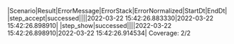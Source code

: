 |Scenario|Result|ErrorMessage|ErrorStack|ErrorNormalized|StartDt|EndDt|
|step_accept|successed||||2022-03-22 15:42:26.883330|2022-03-22 15:42:26.898910|
|step_show|successed||||2022-03-22 15:42:26.898910|2022-03-22 15:42:26.914534|
Coverage: 2/2
